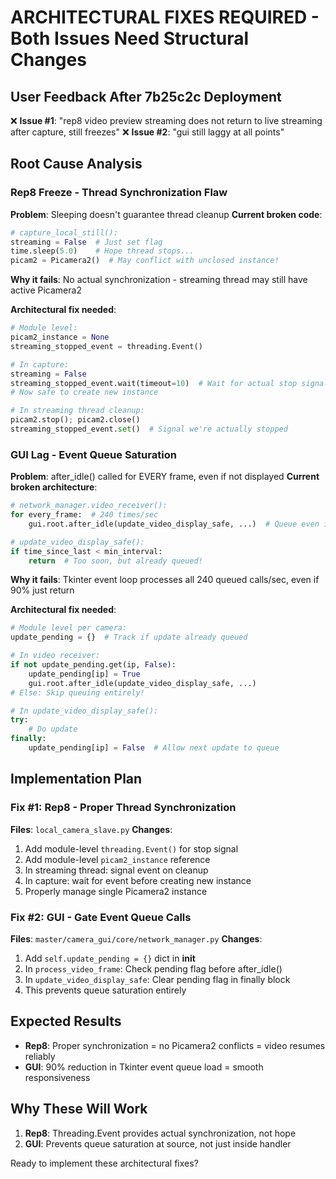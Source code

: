 # ARCHITECTURAL FIXES REQUIRED - Both Issues Need Structural Changes

## User Feedback After 7b25c2c Deployment
❌ **Issue #1**: "rep8 video preview streaming does not return to live streaming after capture, still freezes"
❌ **Issue #2**: "gui still laggy at all points"

## Root Cause Analysis

### Rep8 Freeze - Thread Synchronization Flaw
**Problem**: Sleeping doesn't guarantee thread cleanup
**Current broken code**:
```python
# capture_local_still():
streaming = False  # Just set flag
time.sleep(5.0)    # Hope thread stops...
picam2 = Picamera2()  # May conflict with unclosed instance!
```

**Why it fails**: No actual synchronization - streaming thread may still have active Picamera2

**Architectural fix needed**:
```python
# Module level:
picam2_instance = None
streaming_stopped_event = threading.Event()

# In capture:
streaming = False
streaming_stopped_event.wait(timeout=10)  # Wait for actual stop signal
# Now safe to create new instance

# In streaming thread cleanup:
picam2.stop(); picam2.close()
streaming_stopped_event.set()  # Signal we're actually stopped
```

### GUI Lag - Event Queue Saturation
**Problem**: after_idle() called for EVERY frame, even if not displayed
**Current broken architecture**:
```python
# network_manager.video_receiver():
for every_frame:  # 240 times/sec
    gui.root.after_idle(update_video_display_safe, ...)  # Queue even if not shown!

# update_video_display_safe():
if time_since_last < min_interval:
    return  # Too soon, but already queued!
```

**Why it fails**: Tkinter event loop processes all 240 queued calls/sec, even if 90% just return

**Architectural fix needed**:
```python
# Module level per camera:
update_pending = {}  # Track if update already queued

# In video receiver:
if not update_pending.get(ip, False):
    update_pending[ip] = True
    gui.root.after_idle(update_video_display_safe, ...)
# Else: Skip queuing entirely!

# In update_video_display_safe():
try:
    # Do update
finally:
    update_pending[ip] = False  # Allow next update to queue
```

## Implementation Plan

### Fix #1: Rep8 - Proper Thread Synchronization
**Files**: `local_camera_slave.py`
**Changes**:
1. Add module-level `threading.Event()` for stop signal  
2. Add module-level `picam2_instance` reference
3. In streaming thread: signal event on cleanup
4. In capture: wait for event before creating new instance
5. Properly manage single Picamera2 instance

### Fix #2: GUI - Gate Event Queue Calls
**Files**: `master/camera_gui/core/network_manager.py`
**Changes**:
1. Add `self.update_pending = {}` dict in __init__
2. In `process_video_frame`: Check pending flag before after_idle()
3. In `update_video_display_safe`: Clear pending flag in finally block
4. This prevents queue saturation entirely

## Expected Results
- **Rep8**: Proper synchronization = no Picamera2 conflicts = video resumes reliably
- **GUI**: 90% reduction in Tkinter event queue load = smooth responsiveness

## Why These Will Work
1. **Rep8**: Threading.Event provides actual synchronization, not hope
2. **GUI**: Prevents queue saturation at source, not just inside handler

Ready to implement these architectural fixes?
